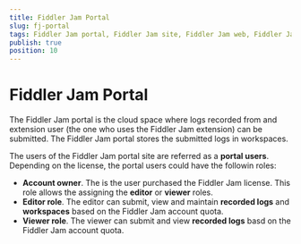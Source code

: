 ```yaml
---
title: Fiddler Jam Portal
slug: fj-portal
tags: Fiddler Jam portal, Fiddler Jam site, Fiddler Jam web, Fiddler Jam portal users
publish: true
position: 10
---
```


# Fiddler Jam Portal

The Fiddler Jam portal is the cloud space where logs recorded from and extension user (the one who uses the Fiddler Jam extension) can be submitted. The Fiddler Jam portal stores the submitted logs in workspaces.

The users of the Fiddler Jam portal site are referred as a **portal users**. Depending on the license, the portal users could have the followin roles:

- **Account owner**. The is the user purchased the Fiddler Jam license. This role allows the assigning the **editor** or **viewer** roles.
- **Editor role**. The editor can submit, view and maintain **recorded logs** and **workspaces** based on the Fiddler Jam account quota.
- **Viewer role**. The viewer can submit and view **recorded logs** basd on the Fiddler Jam account quota.
